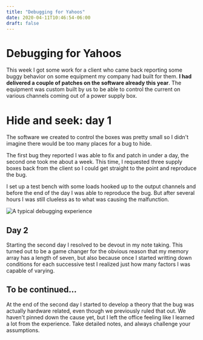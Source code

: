 ```yaml
---
title: "Debugging for Yahoos"
date: 2020-04-11T10:46:54-06:00
draft: false
---
```


# Debugging for Yahoos

This week I got some work for a client who came back reporting some buggy behavior on some equipment my company had built for them. **I had delivered a couple of patches on the software already this year**. The equipment was custom built by us to be able to control the current on various channels coming out of a power supply box. 


# Hide and seek: day 1

The software we created to control the boxes was pretty small so I didn't imagine there would be too many places for a bug to hide.

The first bug they reported I was able to fix and patch in under a day, the second one took me about a week. This time, I requested three supply boxes back from the client so I could get straight to the point and reproduce the bug.

I set up a test bench with some loads hooked up to the output channels and before the end of the day I was able to reproduce the bug. But after several hours I was still clueless as to what was causing the malfunction.

![A typical debugging experience](finding-a-bug.jpg)

## Day 2

Starting the second day I resolved to be devout in my note taking. This turned out to be a game changer for the obvious reason that my memory array has a length of seven, but also because once I started writting down conditions for each successive test I realized just how many factors I was capable of varying.

## To be continued...

At the end of the second day I started to develop a theory that the bug was actually hardware related, even though we previously ruled that out. We haven't pinned down the cause yet, but I left the office feeling like I learned a lot from the experience. Take detailed notes, and always challenge your assumptions.
